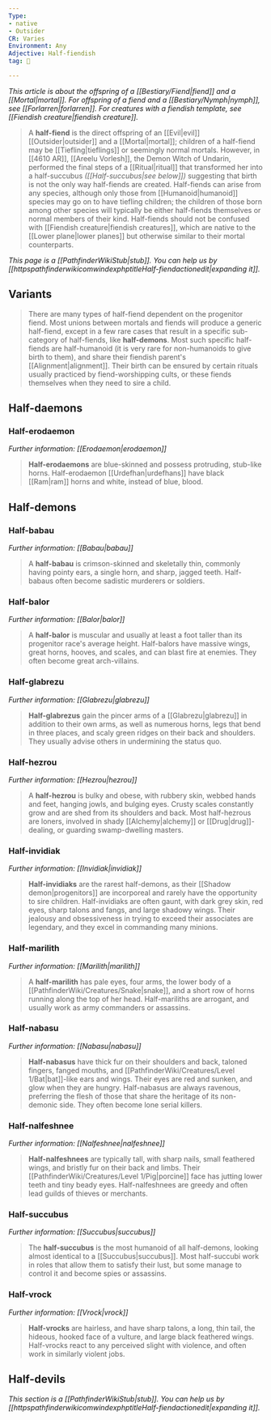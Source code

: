 ```yaml
---
Type:
- native
- Outsider
CR: Varies
Environment: Any
Adjective: Half-fiendish
tag: 👹

---
```


*This article is about the offspring of a [[Bestiary/Fiend|fiend]] and a [[Mortal|mortal]]. For offspring of a fiend and a [[Bestiary/Nymph|nymph]], see [[Forlarren|forlarren]]. For creatures with a fiendish template, see [[Fiendish creature|fiendish creature]].*
> A **half-fiend** is the direct offspring of an [[Evil|evil]] [[Outsider|outsider]] and a [[Mortal|mortal]]; children of a half-fiend may be [[Tiefling|tieflings]] or seemingly normal mortals. However, in [[4610 AR]], [[Areelu Vorlesh]], the Demon Witch of Undarin, performed the final steps of a [[Ritual|ritual]] that transformed her into a half-succubus *([[Half-succubus|see below]])* suggesting that birth is not the only way half-fiends are created. Half-fiends can arise from any species, although only those from [[Humanoid|humanoid]] species may go on to have tiefling children; the children of those born among other species will typically be either half-fiends themselves or normal members of their kind.
> Half-fiends should not be confused with [[Fiendish creature|fiendish creatures]], which are native to the [[Lower plane|lower planes]] but otherwise similar to their mortal counterparts.



*This page is a [[PathfinderWikiStub|stub]]. You can help us by [[httpspathfinderwikicomwindexphptitleHalf-fiendactionedit|expanding it]].*



## Variants

> There are many types of half-fiend dependent on the progenitor fiend. Most unions between mortals and fiends will produce a generic half-fiend, except in a few rare cases that result in a specific sub-category of half-fiends, like **half-demons**. Most such specific half-fiends are half-humanoid (it is very rare for non-humanoids to give birth to them), and share their fiendish parent's [[Alignment|alignment]]. Their birth can be ensured by certain rituals usually practiced by fiend-worshipping cults, or these fiends themselves when they need to sire a child.


## Half-daemons


### Half-erodaemon

*Further information: [[Erodaemon|erodaemon]]*
> **Half-erodaemons** are blue-skinned and possess protruding, stub-like horns. Half-erodaemon [[Urdefhan|urdefhans]] have black [[Ram|ram]] horns and white, instead of blue, blood.


## Half-demons


### Half-babau

*Further information: [[Babau|babau]]*
> A **half-babau** is crimson-skinned and skeletally thin, commonly having pointy ears, a single horn, and sharp, jagged teeth. Half-babaus often become sadistic murderers or soldiers.


### Half-balor

*Further information: [[Balor|balor]]*
> A **half-balor** is muscular and usually at least a foot taller than its progenitor race's average height. Half-balors have massive wings, great horns, hooves, and scales, and can blast fire at enemies. They often become great arch-villains.


### Half-glabrezu

*Further information: [[Glabrezu|glabrezu]]*
> **Half-glabrezus** gain the pincer arms of a [[Glabrezu|glabrezu]] in addition to their own arms, as well as numerous horns, legs that bend in three places, and scaly green ridges on their back and shoulders. They usually advise others in undermining the status quo.


### Half-hezrou

*Further information: [[Hezrou|hezrou]]*
> A **half-hezrou** is bulky and obese, with rubbery skin, webbed hands and feet, hanging jowls, and bulging eyes. Crusty scales constantly grow and are shed from its shoulders and back. Most half-hezrous are loners, involved in shady [[Alchemy|alchemy]] or [[Drug|drug]]-dealing, or guarding swamp-dwelling masters.


### Half-invidiak

*Further information: [[Invidiak|invidiak]]*
> **Half-invidiaks** are the rarest half-demons, as their [[Shadow demon|progenitors]] are incorporeal and rarely have the opportunity to sire children. Half-invidiaks are often gaunt, with dark grey skin, red eyes, sharp talons and fangs, and large shadowy wings. Their jealousy and obsessiveness in trying to exceed their associates are legendary, and they excel in commanding many minions.


### Half-marilith

*Further information: [[Marilith|marilith]]*
> A **half-marilith** has pale eyes, four arms, the lower body of a [[PathfinderWiki/Creatures/Snake|snake]], and a short row of horns running along the top of her head. Half-mariliths are arrogant, and usually work as army commanders or assassins.


### Half-nabasu

*Further information: [[Nabasu|nabasu]]*
> **Half-nabasus** have thick fur on their shoulders and back, taloned fingers, fanged mouths, and [[PathfinderWiki/Creatures/Level 1/Bat|bat]]-like ears and wings. Their eyes are red and sunken, and glow when they are hungry. Half-nabasus are always ravenous, preferring the flesh of those that share the heritage of its non-demonic side. They often become lone serial killers.


### Half-nalfeshnee

*Further information: [[Nalfeshnee|nalfeshnee]]*
> **Half-nalfeshnees** are typically tall, with sharp nails, small feathered wings, and bristly fur on their back and limbs. Their [[PathfinderWiki/Creatures/Level 1/Pig|porcine]] face has jutting lower teeth and tiny beady eyes. Half-nalfeshnees are greedy and often lead guilds of thieves or merchants.


### Half-succubus

*Further information: [[Succubus|succubus]]*
> The **half-succubus** is the most humanoid of all half-demons, looking almost identical to a [[Succubus|succubus]]. Most half-succubi work in roles that allow them to satisfy their lust, but some manage to control it and become spies or assassins.


### Half-vrock

*Further information: [[Vrock|vrock]]*
> **Half-vrocks** are hairless, and have sharp talons, a long, thin tail, the hideous, hooked face of a vulture, and large black feathered wings. Half-vrocks react to any perceived slight with violence, and often work in similarly violent jobs.


## Half-devils



*This section is a [[PathfinderWikiStub|stub]]. You can help us by [[httpspathfinderwikicomwindexphptitleHalf-fiendactionedit|expanding it]].*







